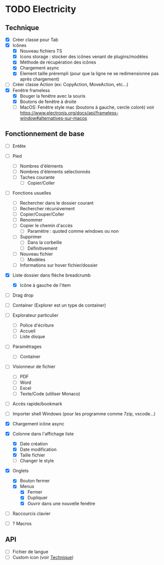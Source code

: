 # TODO Electricity
## Technique
* [x] Créer classe pour Tab
* [x] Icônes 
  * [x] Nouveau fichiers TS
  * [x] Icons storage : stocker des icônes venant de plugins/modèles
  * [x] Méthode de récupération des icônes
  * [x] Chargement async
  * [x] Element taille prérempli (pour que la ligne ne se redimensionne pas après chargement)
* [ ] Créer classe Action (ex: CopyAction, MoveAction, etc...)
* [x] Fenêtre frameless
  * [x] Bouger la fenêtre avec la souris
  * [x] Boutons de fenêtre à droite
  * [ ] MacOS: Fenêtre style mac (boutons à gauche, cercle coloré)
        voir https://www.electronjs.org/docs/api/frameless-window#alternatives-sur-macos
## Fonctionnement de base
* [ ] Entête
* [ ] Pied
  * [ ] Nombres d'éléments
  * [ ] Nombres d'éléments sélectionnés
  * [ ] Taches courante 
    * [ ] Copier/Coller
* [ ] Fonctions usuelles
  * [ ] Rechercher dans le dossier courant
  * [ ] Rechercher récursivement
  * [ ] Copier/Couper/Coller
  * [ ] Renommer
  * [ ] Copier le chemin d'accès
    * [ ] Paramètre : quoted comme windows ou non
  * [ ] Supprimer
    * [ ] Dans la corbeille
    * [ ] Définitivement
  * [ ] Nouveau fichier
    * [ ] Modèles
  * [ ] Informations sur hover fichier/dossier
* [x] Liste dossier dans flèche breadcrumb
  * [x] Icône à gauche de l'item 
* [ ] Drag drop
* [ ] Container (Explorer est un type de container)
* [ ] Explorateur particulier
  * [ ] Police d'écriture
  * [ ] Accueil
  * [ ] Liste disque
* [ ] Paramétrages
  * [ ] Container
* [ ] Visionneur de fichier
  * [ ] PDF
  * [ ] Word
  * [ ] Excel
  * [ ] Texte/Code (utiliser Monaco)
* [ ] Accès rapide/bookmark
* [ ] Importer shell Windows (pour les programme comme 7zip, vscode...)
* [x] Chargement icône async

* [x] Colonne dans l'affichage liste
  * [x] Date création
  * [x] Date modification
  * [x] Taille fichier
  * [ ] Changer le style
* [x] Onglets
  * [x] Bouton fermer
  * [x] Menus
    * [x] Fermer
    * [x] Dupliquer
    * [x] Ouvrir dans une nouvelle fenêtre
* [ ] Raccourcis clavier
* [ ] ? Macros
## API
* [ ] Fichier de langue
* [ ] Custom icon (voir [Technique](#technique))